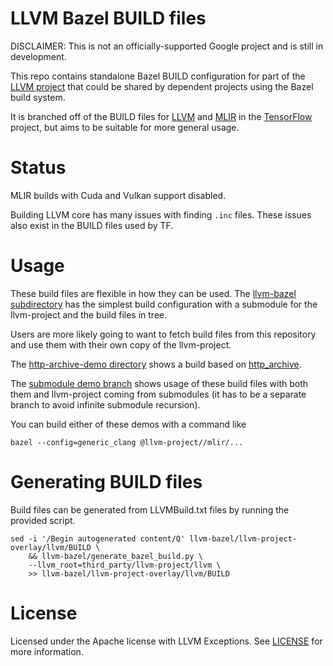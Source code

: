 # LLVM Bazel BUILD files

DISCLAIMER: This is not an officially-supported Google project and is still in
development.

This repo contains standalone Bazel BUILD configuration for part  of the
[LLVM project](http://llvm.org/) that could be shared by dependent projects
using the Bazel build system.

It is branched off of the BUILD files for
[LLVM](https://github.com/tensorflow/tensorflow/blob/master/third_party/llvm/llvm.autogenerated.BUILD)
and [MLIR](https://github.com/tensorflow/tensorflow/blob/master/third_party/mlir/BUILD)
in the [TensorFlow](http://tensorflow.org) project, but aims to be
suitable for more general usage.

# Status

MLIR builds with Cuda and Vulkan support disabled.

Building LLVM core has many issues with finding `.inc` files. These issues also
exist in the BUILD files used by TF.

# Usage

These build files are flexible in how they can be used. The
[llvm-bazel subdirectory](./llvm-bazel) has the simplest build configuration
with a submodule for the llvm-project and the build files in tree.

Users are more likely going to want to fetch build files from this repository
and use them with their own copy of the llvm-project.

The [http-archive-demo directory](./http-archive-demo) shows a build based on
[http_archive](https://docs.bazel.build/versions/master/repo/http.html#http_archive).

The
[submodule demo branch](https://github.com/google/llvm-bazel/tree/submodule-demo/submodule-demo)
shows usage of these build files with both them and llvm-project coming from
submodules (it has to be a separate branch to avoid infinite submodule
recursion).

You can build either of these demos with a command like

```shell
bazel --config=generic_clang @llvm-project//mlir/...
```

# Generating BUILD files

Build files can be generated from LLVMBuild.txt files by running the provided
script.

```shell
sed -i '/Begin autogenerated content/Q' llvm-bazel/llvm-project-overlay/llvm/BUILD \
    && llvm-bazel/generate_bazel_build.py \
    --llvm_root=third_party/llvm-project/llvm \
    >> llvm-bazel/llvm-project-overlay/llvm/BUILD

```

# License
Licensed under the Apache license with LLVM Exceptions. See [LICENSE](LICENSE)
for more information.
